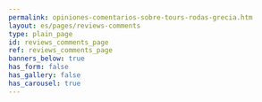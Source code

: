 ```yaml
---
permalink: opiniones-comentarios-sobre-tours-rodas-grecia.htm
layout: es/pages/reviews-comments
type: plain_page
id: reviews_comments_page
ref: reviews_comments_page
banners_below: true
has_form: false
has_gallery: false
has_carousel: true
---
```



